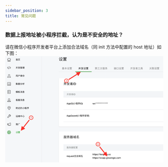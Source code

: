 ```yaml
---
sidebar_position: 3
title: 常见问题
---
```


### 数据上报地址被小程序拦截，认为是不安全的地址？

请在微信小程序开发者平台上添加合法域名（同 init 方法中配置的 host 地址）如下图：
![logger](/img/minip-q1.png)